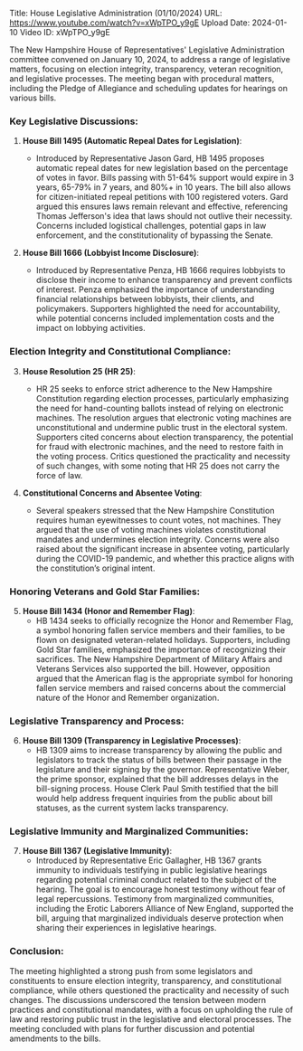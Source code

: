 Title: House Legislative Administration (01/10/2024)
URL: https://www.youtube.com/watch?v=xWpTPO_y9gE
Upload Date: 2024-01-10
Video ID: xWpTPO_y9gE

The New Hampshire House of Representatives' Legislative Administration committee convened on January 10, 2024, to address a range of legislative matters, focusing on election integrity, transparency, veteran recognition, and legislative processes. The meeting began with procedural matters, including the Pledge of Allegiance and scheduling updates for hearings on various bills.

### Key Legislative Discussions:

1. **House Bill 1495 (Automatic Repeal Dates for Legislation)**:
   - Introduced by Representative Jason Gard, HB 1495 proposes automatic repeal dates for new legislation based on the percentage of votes in favor. Bills passing with 51-64% support would expire in 3 years, 65-79% in 7 years, and 80%+ in 10 years. The bill also allows for citizen-initiated repeal petitions with 100 registered voters. Gard argued this ensures laws remain relevant and effective, referencing Thomas Jefferson's idea that laws should not outlive their necessity. Concerns included logistical challenges, potential gaps in law enforcement, and the constitutionality of bypassing the Senate.

2. **House Bill 1666 (Lobbyist Income Disclosure)**:
   - Introduced by Representative Penza, HB 1666 requires lobbyists to disclose their income to enhance transparency and prevent conflicts of interest. Penza emphasized the importance of understanding financial relationships between lobbyists, their clients, and policymakers. Supporters highlighted the need for accountability, while potential concerns included implementation costs and the impact on lobbying activities.

### Election Integrity and Constitutional Compliance:

3. **House Resolution 25 (HR 25)**:
   - HR 25 seeks to enforce strict adherence to the New Hampshire Constitution regarding election processes, particularly emphasizing the need for hand-counting ballots instead of relying on electronic machines. The resolution argues that electronic voting machines are unconstitutional and undermine public trust in the electoral system. Supporters cited concerns about election transparency, the potential for fraud with electronic machines, and the need to restore faith in the voting process. Critics questioned the practicality and necessity of such changes, with some noting that HR 25 does not carry the force of law.

4. **Constitutional Concerns and Absentee Voting**:
   - Several speakers stressed that the New Hampshire Constitution requires human eyewitnesses to count votes, not machines. They argued that the use of voting machines violates constitutional mandates and undermines election integrity. Concerns were also raised about the significant increase in absentee voting, particularly during the COVID-19 pandemic, and whether this practice aligns with the constitution’s original intent.

### Honoring Veterans and Gold Star Families:

5. **House Bill 1434 (Honor and Remember Flag)**:
   - HB 1434 seeks to officially recognize the Honor and Remember Flag, a symbol honoring fallen service members and their families, to be flown on designated veteran-related holidays. Supporters, including Gold Star families, emphasized the importance of recognizing their sacrifices. The New Hampshire Department of Military Affairs and Veterans Services also supported the bill. However, opposition argued that the American flag is the appropriate symbol for honoring fallen service members and raised concerns about the commercial nature of the Honor and Remember organization.

### Legislative Transparency and Process:

6. **House Bill 1309 (Transparency in Legislative Processes)**:
   - HB 1309 aims to increase transparency by allowing the public and legislators to track the status of bills between their passage in the legislature and their signing by the governor. Representative Weber, the prime sponsor, explained that the bill addresses delays in the bill-signing process. House Clerk Paul Smith testified that the bill would help address frequent inquiries from the public about bill statuses, as the current system lacks transparency.

### Legislative Immunity and Marginalized Communities:

7. **House Bill 1367 (Legislative Immunity)**:
   - Introduced by Representative Eric Gallagher, HB 1367 grants immunity to individuals testifying in public legislative hearings regarding potential criminal conduct related to the subject of the hearing. The goal is to encourage honest testimony without fear of legal repercussions. Testimony from marginalized communities, including the Erotic Laborers Alliance of New England, supported the bill, arguing that marginalized individuals deserve protection when sharing their experiences in legislative hearings.

### Conclusion:
The meeting highlighted a strong push from some legislators and constituents to ensure election integrity, transparency, and constitutional compliance, while others questioned the practicality and necessity of such changes. The discussions underscored the tension between modern practices and constitutional mandates, with a focus on upholding the rule of law and restoring public trust in the legislative and electoral processes. The meeting concluded with plans for further discussion and potential amendments to the bills.